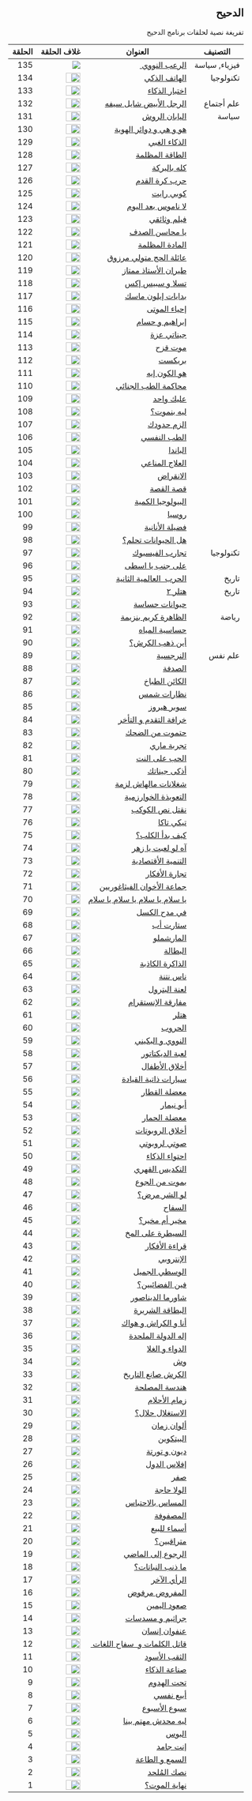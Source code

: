 <div dir="rtl">

<h2 dir="rtl">الدحيح</h2>
<p dir="rtl"> تفريغة نصية لحلقات برنامج الدحيح <p>





| التصنيف       | العنوان                                        | غلاف الحلقة                                                  | الحلقة |
| ------------- | ---------------------------------------------- | ------------------------------------------------------------ | ------ |
| فيزياء, سياسة | <a href="episodes/138.md">الرعب النووي </a>    | <image src="https://i.ytimg.com/vi/fPYCDLymh4Q/hqdefault.jpg?sqp=-oaymwEZCNACELwBSFXyq4qpAwsIARUAAIhCGAFwAQ==&rs=AOn4CLDAhRRXcZywAeP8T7C6NRQZyytorQ">  </image> | 135    |
| تكنولوجيا     | <a href="">الهاتف الذكي </a>                   | <image width="60%" height="70%" src="https://i.ytimg.com/vi/P6Dqi2DZHYU/hqdefault.jpg?sqp=-oaymwEZCPYBEIoBSFXyq4qpAwsIARUAAIhCGAFwAQ==&rs=AOn4CLCybh-SFLGL1QKjsbN9Pa8PpJdzpA"> </image> | 134    |
|               | <a href=""> اختبار الذكاء </a>                 | <image width="60%" height="70%" src="https://i.ytimg.com/vi/bkqGAcAmyJc/hqdefault.jpg?sqp=-oaymwEZCPYBEIoBSFXyq4qpAwsIARUAAIhCGAFwAQ==&rs=AOn4CLCc-_AgZHREIIcu4SZnf90ILaaCiQ"> </image> | 133    |
| علم أجتماع    | <a href=""> الرجل الأبيض شايل سيفه </a>        | <image width="60%" height="70%" src="https://i.ytimg.com/vi/mP6Psd6YcQI/hqdefault.jpg?sqp=-oaymwEZCPYBEIoBSFXyq4qpAwsIARUAAIhCGAFwAQ==&rs=AOn4CLBvfuDBjKB1Tx42KHQxyre1NcoAHg"> </image> | 132    |
| سياسة         | <a href=""> اليابان الروش </a>                 | <image width="60%" height="70%" src="https://i.ytimg.com/vi/UuwA_avpd8o/hqdefault.jpg?sqp=-oaymwEZCPYBEIoBSFXyq4qpAwsIARUAAIhCGAFwAQ==&rs=AOn4CLAn_zxgcX9F7NKNTlksRJSAxvj9Tg"> </image> | 131    |
|               | <a href="">هو و هي و دوائر الهوية</a>          | <image width="60%" height="70%" src="https://i.ytimg.com/vi/PyJzz0zncU4/hqdefault.jpg?sqp=-oaymwEZCPYBEIoBSFXyq4qpAwsIARUAAIhCGAFwAQ==&rs=AOn4CLCLRc9jXLYRpo1zqa1dUUV6DuSepA"> </image> | 130    |
|               | <a href="">الذكاء الغبي</a>                    | <image width="60%" height="70%" src="https://i.ytimg.com/vi/aqKHbCwhA9Y/hqdefault.jpg?sqp=-oaymwEZCPYBEIoBSFXyq4qpAwsIARUAAIhCGAFwAQ==&rs=AOn4CLBiMWJSWruEh2Wn0LooGObeHyv7mw"> </image> | 129    |
|               | <a href="">الطاقة المظلمة</a>                  | <image width="60%" height="70%" src="https://i.ytimg.com/vi/exX2Bi1EYJ4/hqdefault.jpg?sqp=-oaymwEZCPYBEIoBSFXyq4qpAwsIARUAAIhCGAFwAQ==&rs=AOn4CLDuh2oDvcygsBsFFKfQ8UJfmyajxQ"> </image> | 128    |
|               | <a href="">كله بالبركة</a>                     | <image width="60%" height="70%" src="https://i.ytimg.com/vi/2d_5xO9ZSPY/hqdefault.jpg?sqp=-oaymwEZCPYBEIoBSFXyq4qpAwsIARUAAIhCGAFwAQ==&rs=AOn4CLA9xz_vUTvXYYlMqDsAK0dd-Tlk0g"> </image> | 127    |
|               | <a href="">حرب كرة القدم</a>                   | <image width="60%" height="70%" src="https://i.ytimg.com/vi/8TIygq4QHh4/hqdefault.jpg?sqp=-oaymwEZCPYBEIoBSFXyq4qpAwsIARUAAIhCGAFwAQ==&rs=AOn4CLB4kNK4oYIjsjHniGvmL0fWTk7zbg"> </image> | 126    |
|               | <a href="">كوبي رايت</a>                       | <image width="60%" height="70%" src="https://i.ytimg.com/vi/CylgmoixaP0/hqdefault.jpg?sqp=-oaymwEYCKgBEF5IVfKriqkDCwgBFQAAiEIYAXAB&rs=AOn4CLACcigwlmT6PwgLNyAl8TCywGHtfA"> </image> | 125    |
|               | <a href="">لا ناموس بعد اليوم</a>              | <image width="60%" height="70%" src="https://i.ytimg.com/vi/YZo8TjZGrsE/hqdefault.jpg?sqp=-oaymwEYCKgBEF5IVfKriqkDCwgBFQAAiEIYAXAB&rs=AOn4CLA9Qc5kskh8cqoWVERB331QQN0vIg"> </image> | 124    |
|               | <a href="">فيلم وثائقي</a>                     | <image width="60%" height="70%" src="https://i.ytimg.com/vi/0l7MMsJ4i4I/hqdefault.jpg?sqp=-oaymwEYCKgBEF5IVfKriqkDCwgBFQAAiEIYAXAB&rs=AOn4CLBC9VfLar4woZw3pOJ_8bfxaV7H-w"> </image> | 123    |
|               | <a href="">يا محاسن الصدف</a>                  | <image width="60%" height="70%" src="https://i.ytimg.com/vi/4SdJnp88M-I/hqdefault.jpg?sqp=-oaymwEYCKgBEF5IVfKriqkDCwgBFQAAiEIYAXAB&rs=AOn4CLCxigbjsKWYKJl2qr83q8DDVc81VA"> </image> | 122    |
|               | <a href="">المادة المظلمة</a>                  | <image width="60%" height="70%" src="https://i.ytimg.com/vi/08r7d-WjHks/hqdefault.jpg?sqp=-oaymwEYCKgBEF5IVfKriqkDCwgBFQAAiEIYAXAB&rs=AOn4CLA_c6O7PWr9terSG2-Sjj80OUD8VQ"> </image> | 121    |
|               | <a href="">عائلة الحج متولي مرزوق</a>          | <image width="60%" height="70%" src="https://i.ytimg.com/vi/_F0pNv41qMk/hqdefault.jpg?sqp=-oaymwEYCKgBEF5IVfKriqkDCwgBFQAAiEIYAXAB&rs=AOn4CLBfsEWiCNzrm8Nqbgt_H_2oY0k9bQ"> </image> | 120    |
|               | <a href="">طيران الأستاذ ممتاز</a>             | <image width="60%" height="70%" src="https://i.ytimg.com/vi/vmmGJTdmgts/hqdefault.jpg?sqp=-oaymwEYCKgBEF5IVfKriqkDCwgBFQAAiEIYAXAB&rs=AOn4CLCeAZNl2q6dp4YbvsowLehM_rMm0A"> </image> | 119    |
|               | <a href="">تسلا و سبيس إكس</a>                 | <image width="60%" height="70%" src="https://i.ytimg.com/vi/OOu55yn6JQQ/hqdefault.jpg?sqp=-oaymwEYCKgBEF5IVfKriqkDCwgBFQAAiEIYAXAB&rs=AOn4CLC70Jme-8jicbSAYebQA8zPGC5FIA"> </image> | 118    |
|               | <a href="">بدايات إيلون ماسك</a>               | <image width="60%" height="70%" src="https://i.ytimg.com/vi/li-aMKu4rDc/hqdefault.jpg?sqp=-oaymwEYCKgBEF5IVfKriqkDCwgBFQAAiEIYAXAB&rs=AOn4CLBDy26Z5pnAG5_YPSItgnlzO4xXNQ"> </image> | 117    |
|               | <a href="">إحياء الموتی</a>                    | <image width="60%" height="70%" src="https://i.ytimg.com/vi/YkgG7b_n9oU/hqdefault.jpg?sqp=-oaymwEYCKgBEF5IVfKriqkDCwgBFQAAiEIYAXAB&rs=AOn4CLDI5jBDgShpk176hKezmg50Wt0ShA"> </image> | 116    |
|               | <a href="">إبراهيم و حسام</a>                  | <image width="60%" height="70%" src="https://i.ytimg.com/vi/nmZcGPIrojI/hqdefault.jpg?sqp=-oaymwEYCKgBEF5IVfKriqkDCwgBFQAAiEIYAXAB&rs=AOn4CLB10_8xWEjU6a0tjvc78i806oa3eg"> </image> | 115    |
|               | <a href="">جيناتي عزة</a>                      | <image width="60%" height="70%" src="https://i.ytimg.com/vi/QeXT7SOTaAM/hqdefault.jpg?sqp=-oaymwEYCKgBEF5IVfKriqkDCwgBFQAAiEIYAXAB&rs=AOn4CLDkcLLHl0Sa28jMNNMr8fEkOuXo-g"> </image> | 114    |
|               | <a href="">موت قزح</a>                         | <image width="60%" height="70%" src=""> </image>             | 113    |
|               | <a href="">بريكست</a>                          | <image width="60%" height="70%" src=""> </image>             | 112    |
|               | <a href="">هو الكون إيه</a>                    | <image width="60%" height="70%" src=""> </image>             | 111    |
|               | <a href="">محاكمة الطب الجنائي</a>             | <image width="60%" height="70%" src=""> </image>             | 110    |
|               | <a href="">عليك واحد</a>                       | <image width="60%" height="70%" src=""> </image>             | 109    |
|               | <a href="">ليه بنموت؟</a>                      | <image width="60%" height="70%" src=""> </image>             | 108    |
|               | <a href="">الزم حدودك</a>                      | <image width="60%" height="70%" src=""> </image>             | 107    |
|               | <a href="">الطب النفسي</a>                     | <image width="60%" height="70%" src=""> </image>             | 106    |
|               | <a href="">الباندا</a>                         | <image width="60%" height="70%" src=""> </image>             | 105    |
|               | <a href="">العلاج المناعي</a>                  | <image width="60%" height="70%" src=""> </image>             | 104    |
|               | <a href="">الانقراض</a>                        | <image width="60%" height="70%" src=""> </image>             | 103    |
|               | <a href="">قصة القصة</a>                       | <image width="60%" height="70%" src=""> </image>             | 102    |
|               | <a href="">البيولوجيا الكمية</a>               | <image width="60%" height="70%" src=""> </image>             | 101    |
|               | <a href="">روسيا</a>                           | <image width="60%" height="70%" src=""> </image>             | 100    |
|               | <a href="">فضيلة الأنانية</a>                  | <image width="60%" height="70%" src=""> </image>             | 99     |
|               | <a href="">هل الحيوانات تحلم؟</a>              | <image width="60%" height="70%" src=""> </image>             | 98     |
| تكنولوجيا     | <a href="">تجارب الفيسبوك</a>                  | <image width="60%" height="70%" src=""> </image>             | 97     |
|               | <a href="">علی جنب يا اسطی</a>                 | <image width="60%" height="70%" src=""> </image>             | 96     |
| تاريخ         | <a href="">الحرب  العالمية الثانية</a>         | <image width="60%" height="70%" src=""> </image>             | 95     |
| تاريخ         | <a href="">هتلر ٢</a>                          | <image width="60%" height="70%" src=""> </image>             | 94     |
|               | <a href="">حيوانات حساسة </a>                  | <image width="60%" height="70%" src=""> </image>             | 93     |
| رياضة         | <a href="">الظاهرة كريم بنزيمة</a>             | <image width="60%" height="70%" src=""> </image>             | 92     |
|               | <a href="">حساسية المياه</a>                   | <image width="60%" height="70%" src=""> </image>             | 91     |
|               | <a href="">أين ذهب الكرش؟</a>                  | <image width="60%" height="70%" src=""> </image>             | 90     |
| علم نفس       | <a href="">النرجسية</a>                        | <image width="60%" height="70%" src=""> </image>             | 89     |
|               | <a href="">الصدفة</a>                          | <image width="60%" height="70%" src=""> </image>             | 88     |
|               | <a href="">الكائن الطباخ</a>                   | <image width="60%" height="70%" src=""> </image>             | 87     |
|               | <a href="">نظارات شمس</a>                      | <image width="60%" height="70%" src=""> </image>             | 86     |
|               | <a href="">سوبر هيروز</a>                      | <image width="60%" height="70%" src=""> </image>             | 85     |
|               | <a href="">خرافة التقدم و التأخر</a>           | <image width="60%" height="70%" src=""> </image>             | 84     |
|               | <a href="">حتموت من الضحك</a>                  | <image width="60%" height="70%" src=""> </image>             | 83     |
|               | <a href="">تجربة ماري</a>                      | <image width="60%" height="70%" src=""> </image>             | 82     |
|               | <a href="">الحب علی النت</a>                   | <image width="60%" height="70%" src=""> </image>             | 81     |
|               | <a href="">أذكی جيناتك</a>                     | <image width="60%" height="70%" src=""> </image>             | 80     |
|               | <a href="">شغلانات مالهاش لزمة</a>             | <image width="60%" height="70%" src=""> </image>             | 79     |
|               | <a href="">التعويذة الخوارزمية</a>             | <image width="60%" height="70%" src=""> </image>             | 78     |
|               | <a href="">نقتل نص الكوكب</a>                  | <image width="60%" height="70%" src=""> </image>             | 77     |
|               | <a href="">تيكي تاكا</a>                       | <image width="60%" height="70%" src=""> </image>             | 76     |
|               | <a href="">كيف بدأ الكلب؟</a>                  | <image width="60%" height="70%" src=""> </image>             | 75     |
|               | <a href="">آه لو لعبت يا زهر</a>               | <image width="60%" height="70%" src=""> </image>             | 74     |
|               | <a href="">التنمية الأقتصادية</a>              | <image width="60%" height="70%" src=""> </image>             | 73     |
|               | <a href="">تجارة الأفكار</a>                   | <image width="60%" height="70%" src=""> </image>             | 72     |
|               | <a href="">جماعة الأخوان الفيثاغوريين</a>      | <image width="60%" height="70%" src=""> </image>             | 71     |
|               | <a href="">يا سلام يا سلام يا سلام يا سلام</a> | <image width="60%" height="70%" src=""> </image>             | 70     |
|               | <a href="">في مدح الكسل</a>                    | <image width="60%" height="70%" src=""> </image>             | 69     |
|               | <a href="">ستارت أب</a>                        | <image width="60%" height="70%" src=""> </image>             | 68     |
|               | <a href="">المارشملو</a>                       | <image width="60%" height="70%" src=""> </image>             | 67     |
|               | <a href="">البطالة</a>                         | <image width="60%" height="70%" src=""> </image>             | 66     |
|               | <a href="">الذاكرة الكاذبة</a>                 | <image width="60%" height="70%" src=""> </image>             | 65     |
|               | <a href="">ناس نتنة</a>                        | <image width="60%" height="70%" src=""> </image>             | 64     |
|               | <a href="">لعنة البترول</a>                    | <image width="60%" height="70%" src=""> </image>             | 63     |
|               | <a href="">مفارقة الإنستقرام</a>               | <image width="60%" height="70%" src=""> </image>             | 62     |
|               | <a href="">هتلر</a>                            | <image width="60%" height="70%" src=""> </image>             | 61     |
|               | <a href="">الحروب</a>                          | <image width="60%" height="70%" src=""> </image>             | 60     |
|               | <a href="">النووي و البكيني</a>                | <image width="60%" height="70%" src=""> </image>             | 59     |
|               | <a href="">لعبة الديكتاتور</a>                 | <image width="60%" height="70%" src=""> </image>             | 58     |
|               | <a href="">أخلاق الأطفال</a>                   | <image width="60%" height="70%" src=""> </image>             | 57     |
|               | <a href="">سيارات ذاتية القيادة</a>            | <image width="60%" height="70%" src=""> </image>             | 56     |
|               | <a href="">معضلة القطار</a>                    | <image width="60%" height="70%" src=""> </image>             | 55     |
|               | <a href="">أبو نيمار</a>                       | <image width="60%" height="70%" src=""> </image>             | 54     |
|               | <a href="">معضلة الحمار</a>                    | <image width="60%" height="70%" src=""> </image>             | 53     |
|               | <a href="">أخلاق الروبوتات</a>                 | <image width="60%" height="70%" src=""> </image>             | 52     |
|               | <a href="">صوتي لروبوتي</a>                    | <image width="60%" height="70%" src=""> </image>             | 51     |
|               | <a href="">احتواء الذكاء</a>                   | <image width="60%" height="70%" src=""> </image>             | 50     |
|               | <a href="">التكديس القهري</a>                  | <image width="60%" height="70%" src=""> </image>             | 49     |
|               | <a href="">بموت من الجوع</a>                   | <image width="60%" height="70%" src=""> </image>             | 48     |
|               | <a href="">لو الشر مرض؟</a>                    | <image width="60%" height="70%" src=""> </image>             | 47     |
|               | <a href="">السفاح</a>                          | <image width="60%" height="70%" src=""> </image>             | 46     |
|               | <a href="">مخير أم مخير؟</a>                   | <image width="60%" height="70%" src=""> </image>             | 45     |
|               | <a href="">السيطرة علی المخ</a>                | <image width="60%" height="70%" src=""> </image>             | 44     |
|               | <a href="">قراءة الأفكار</a>                   | <image width="60%" height="70%" src=""> </image>             | 43     |
|               | <a href="">الإنتروبي</a>                       | <image width="60%" height="70%" src=""> </image>             | 42     |
|               | <a href="">الوسطي الجميل</a>                   | <image width="60%" height="70%" src=""> </image>             | 41     |
|               | <a href="">فين الفضائيين؟</a>                  | <image width="60%" height="70%" src=""> </image>             | 40     |
|               | <a href="">شاورما الديناصور</a>                | <image width="60%" height="70%" src=""> </image>             | 39     |
|               | <a href="">البطاقة الشريرة</a>                 | <image width="60%" height="70%" src=""> </image>             | 38     |
|               | <a href="">أنا و الكراش و هواك</a>             | <image width="60%" height="70%" src=""> </image>             | 37     |
|               | <a href="">إله الدولة الملحدة</a>              | <image width="60%" height="70%" src=""> </image>             | 36     |
|               | <a href="">الدواء و الغلا</a>                  | <image width="60%" height="70%" src=""> </image>             | 35     |
|               | <a href="">وش</a>                              | <image width="60%" height="70%" src=""> </image>             | 34     |
|               | <a href="">الكرش صانع التاريخ</a>              | <image width="60%" height="70%" src=""> </image>             | 33     |
|               | <a href="">هندسة المصلحة</a>                   | <image width="60%" height="70%" src=""> </image>             | 32     |
|               | <a href="">زمام الأحلام</a>                    | <image width="60%" height="70%" src=""> </image>             | 31     |
|               | <a href="">الاستغلال حلال؟</a>                 | <image width="60%" height="70%" src=""> </image>             | 30     |
|               | <a href="">ألوان زمان</a>                      | <image width="60%" height="70%" src=""> </image>             | 29     |
|               | <a href="">البيتكوين</a>                       | <image width="60%" height="70%" src=""> </image>             | 28     |
|               | <a href="">ديون و تورتة</a>                    | <image width="60%" height="70%" src=""> </image>             | 27     |
|               | <a href="">إفلاس الدول</a>                     | <image width="60%" height="70%" src=""> </image>             | 26     |
|               | <a href="">صفر</a>                             | <image width="60%" height="70%" src=""> </image>             | 25     |
|               | <a href="">الولا حاجة</a>                      | <image width="60%" height="70%" src=""> </image>             | 24     |
|               | <a href="">المساس بالاحتباس</a>                | <image width="60%" height="70%" src=""> </image>             | 23     |
|               | <a href="">المصفوفة</a>                        | <image width="60%" height="70%" src=""> </image>             | 22     |
|               | <a href="">أسماء للبيع</a>                     | <image width="60%" height="70%" src=""> </image>             | 21     |
|               | <a href="">متراقبين؟</a>                       | <image width="60%" height="70%" src=""> </image>             | 20     |
|               | <a href="">الرجوع إلی الماضي</a>               | <image width="60%" height="70%" src=""> </image>             | 19     |
|               | <a href="">ما ذنب النباتات؟</a>                | <image width="60%" height="70%" src=""> </image>             | 18     |
|               | <a href="">الرأي الآخر</a>                     | <image width="60%" height="70%" src=""> </image>             | 17     |
|               | <a href="">المفروض مرفوض</a>                   | <image width="60%" height="70%" src=""> </image>             | 16     |
|               | <a href="">صعود اليمين</a>                     | <image width="60%" height="70%" src=""> </image>             | 15     |
|               | <a href="">جراثيم و مسدسات</a>                 | <image width="60%" height="70%" src=""> </image>             | 14     |
|               | <a href="">عنفوان إنسان</a>                    | <image width="60%" height="70%" src=""> </image>             | 13     |
|               | <a href="">قاتل الكلمات و  سفاح اللغات </a>    | <image width="60%" height="70%" src=""> </image>             | 12     |
|               | <a href="">الثقب الأسود</a>                    | <image width="60%" height="70%" src=""> </image>             | 11     |
|               | <a href="">صناعة الذكاء</a>                    | <image width="60%" height="70%" src=""> </image>             | 10     |
|               | <a href="">تحت الهدوم</a>                      | <image width="60%" height="70%" src=""> </image>             | 9      |
|               | <a href="">أبيع نفسي</a>                       | <image width="60%" height="70%" src=""> </image>             | 8      |
|               | <a href="">سبوع الأسبوع</a>                    | <image width="60%" height="70%" src=""> </image>             | 7      |
|               | <a href="">ليه محدش مهتم بينا</a>              | <image width="60%" height="70%" src=""> </image>             | 6      |
|               | <a href="">البوس</a>                           | <image width="60%" height="70%" src=""> </image>             | 5      |
|               | <a href="">إنت جامد</a>                        | <image width="60%" height="70%" src=""> </image>             | 4      |
|               | <a href="">السمع و الطاعة</a>                  | <image width="60%" height="70%" src=""> </image>             | 3      |
|               | <a href="">نصك المُلحد</a>                      | <image width="60%" height="70%" src=""> </image>             | 2      |
|               | <a href="">نهاية الموت؟</a>                    | <image width="60%" height="70%" src=""> </image>             | 1      |



































</div>